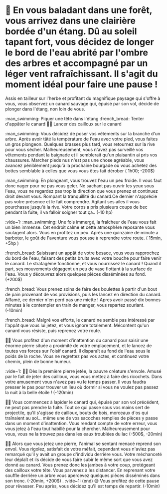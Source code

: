 # :duck: En vous baladant dans une forêt, vous arrivez dans une clairière bordée d'un étang. Dû  au soleil tapant fort, vous décidez de longer le bord de l'eau abrité par l'ombre des arbres et accompagné par un léger vent rafraîchissant. Il s'agit du moment idéal pour faire une pause ! 
Assis en tailleur sur l'herbe et profitant du magnifique paysage qui s'offre à vous, vous observez un canard sauvage qui, épuisé par son vol, décide de plonger dans l'étang, non loin de vous.

 :man_swimming: Piquer une tête dans l'étang
 :french_bread: Tenter d'appâter le canard
 :man_playing_handball: Lancer des cailloux sur le canard

:man_swimming: Vous décidez de poser vos vêtements sur la branche d'un arbre. Après avoir tâté la température de l'eau avec votre pied, vous faites un gros plongeon.
Quelques brasses plus tard, vous retournez sur la rive pour vous sécher. Malheureusement, vous n'avez pas surveillé vos vêtements pendant la baignade et il semblerait qu'un plaisantin ai pris vos chaussures.  Marcher pieds nus n'est pas une chose agréable, vous avancez péniblement jusqu'à la prochaine bourgade où vous achetez des bottes semblable à celles que vous vous êtes fait dérober (  1h00;  -200$)

 :man_swimming: En plongeant, vous trouvez l'eau un peu froide. Il vous faut donc nager pour ne pas vous geler. Ne sachant pas ouvrir les yeux sous l'eau, vous ne regardez pas trop la direction que vous prenez et continuez droit devant vous. Rompant la tranquillité du canard.Ce dernier n'apprécie pas votre présence et le fait comprendre. Agitant ses ailes il vous pourchasse jusqu'à la rive. Votre corps a pris plusieurs coups de bec pendant la fuite, il va falloir soigner tout ça.. (-10 hp)

:vide~1:
:man_swimming: Une fois immergé, la fraîcheur de l'eau vous fait un bien immense. Cet endroit calme et cette atmosphère reposante vous soulagent alors. Vous en profitez un peu. Après une quinzaine de minute a barboter, le goût de l'aventure vous pousse à reprendre votre route. ( 15min,  +5hp )

 :french_bread: Saisissant un appât de votre besace, vous vous rapprochez du bord de l'eau, faisant des petits bruits avec votre bouche pour faire venir le canard. Le stratagème fonctionne, et vous nourrissez le canard ! Quand il part, ses mouvements dégagent un peu de vase flottant à la surface de l'eau. Vous y découvrez alors quelques pièces disséminées au fond. (+200$)

:french_bread: Vous prenez soins de faire des boulettes à partir d'un bout de pain provenant de vos provisions, puis les lancez en direction du canard. Affamé, ce dernier n'en perd pas une miette ! Apres avoir passé dix bonnes minutes à le contempler en train de manger, vous repartez souriant. (-10min)

:french_bread: Malgré vos efforts, le canard ne semble pas intéressé par l'appât que vous lui jetez, et vous ignore totalement. Mécontent qu'un canard vous résiste, puis reprenez votre route.

:man_playing_handball: Vous profitez d'un moment d’inattention du canard pour saisir une énorme pierre située a proximité de votre emplacement, et le lancez de toutes vos forces sur l'oisif canard. Il disparaît au fond de l'eau sous le poids de la roche.
Vous ne regrettez pas vos actes, et continuez votre chemin, plein de bonne humeur.

:vide~1:
:man_playing_handball: Dès la première pierre jetée, la pauvre créature s'envole. Amusé par le fait de jeter des cailloux, vous vous mettez à faire des ricochets. Dans votre amusement vous n'avez pas vu le temps passer. Il vous faudra presser le pas pour trouver un lieu où dormir si vous ne voulez pas passez la nuit à la belle étoile ! (-120min)

:man_playing_handball: Vous commencez à lapider le canard qui, épuisé par son vol précédent, ne peut pas prendre la fuite. Tout ce qui passe sous vos mains sert de projectile, qu'il s'agisse de cailloux, bouts de bois, morceaux d'os qui traînaient au sol... même une de vos sacoches remplies de pièces y passe dans un moment d'inattention. Vous rendant compte de votre erreur, vous vous jetez à l'eau tout habillé pour la chercher. Malheureusement pour vous, vous ne la trouvez pas dans les eaux troublées du lac (-500$, -20min)

:man_playing_handball: Alors que vous jetez une pierre, l'animal se sentant menacé reprend son envol. Vous rigolez, satisfait de votre méfait, cependant vous n'aviez pas remarqué qu'il y avait un groupe d'individu derrière vous. Votre méchanceté leur déplaît et ils décide de vous faire subir le même sort que vous avez donné au canard. Vous prenez donc les jambes à votre coup, protégeant des cailloux votre tête. Vous parvenez à les distancer. En reprenant votre souffle derrière un arbre vous apercevez quelques pièces disséminés dans son tronc.  (-20min, +200$)
.
:vide~1:
(end) :sleepy: Vous profitez de cette pause pour rêvasser. Peu après, vous décidez qu'il est temps de repartir. (-10min)
